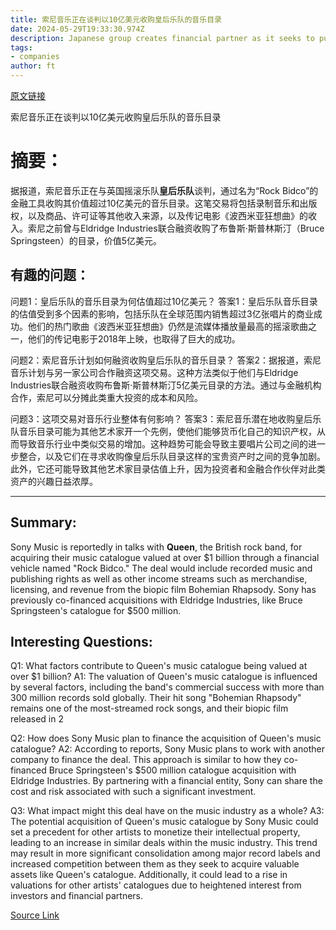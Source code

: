 ```yaml
---
title: 索尼音乐正在谈判以10亿美元收购皇后乐队的音乐目录
date: 2024-05-29T19:33:30.974Z
description: Japanese group creates financial partner as it seeks to purchase British rock band’s songs
tags: 
- companies
author: ft
---
```


[原文链接](https://ft.com/content/88ba1eb0-6276-42eb-9c1f-e55eb697b18d)

索尼音乐正在谈判以10亿美元收购皇后乐队的音乐目录

# 摘要：
据报道，索尼音乐正在与英国摇滚乐队**皇后乐队**谈判，通过名为“Rock Bidco”的金融工具收购其价值超过10亿美元的音乐目录。这笔交易将包括录制音乐和出版权，以及商品、许可证等其他收入来源，以及传记电影《波西米亚狂想曲》的收入。索尼之前曾与Eldridge Industries联合融资收购了布鲁斯·斯普林斯汀（Bruce Springsteen）的目录，价值5亿美元。

## 有趣的问题：
问题1：皇后乐队的音乐目录为何估值超过10亿美元？
答案1：皇后乐队音乐目录的估值受到多个因素的影响，包括乐队在全球范围内销售超过3亿张唱片的商业成功。他们的热门歌曲《波西米亚狂想曲》仍然是流媒体播放量最高的摇滚歌曲之一，他们的传记电影于2018年上映，也取得了巨大的成功。

问题2：索尼音乐计划如何融资收购皇后乐队的音乐目录？
答案2：据报道，索尼音乐计划与另一家公司合作融资这项交易。这种方法类似于他们与Eldridge Industries联合融资收购布鲁斯·斯普林斯汀5亿美元目录的方法。通过与金融机构合作，索尼可以分摊此类重大投资的成本和风险。

问题3：这项交易对音乐行业整体有何影响？
答案3：索尼音乐潜在地收购皇后乐队音乐目录可能为其他艺术家开一个先例，使他们能够货币化自己的知识产权，从而导致音乐行业中类似交易的增加。这种趋势可能会导致主要唱片公司之间的进一步整合，以及它们在寻求收购像皇后乐队目录这样的宝贵资产时之间的竞争加剧。此外，它还可能导致其他艺术家目录估值上升，因为投资者和金融合作伙伴对此类资产的兴趣日益浓厚。

---

## Summary:
Sony Music is reportedly in talks with **Queen**, the British rock band, for acquiring their music catalogue valued at over $1 billion through a financial vehicle named "Rock Bidco." The deal would include recorded music and publishing rights as well as other income streams such as merchandise, licensing, and revenue from the biopic film Bohemian Rhapsody. Sony has previously co-financed acquisitions with Eldridge Industries, like Bruce Springsteen's catalogue for $500 million.

## Interesting Questions:
Q1: What factors contribute to Queen's music catalogue being valued at over $1 billion?
A1: The valuation of Queen's music catalogue is influenced by several factors, including the band's commercial success with more than 300 million records sold globally. Their hit song "Bohemian Rhapsody" remains one of the most-streamed rock songs, and their biopic film released in 2

Q2: How does Sony Music plan to finance the acquisition of Queen's music catalogue?
A2: According to reports, Sony Music plans to work with another company to finance the deal. This approach is similar to how they co-financed Bruce Springsteen's $500 million catalogue acquisition with Eldridge Industries. By partnering with a financial entity, Sony can share the cost and risk associated with such a significant investment.

Q3: What impact might this deal have on the music industry as a whole?
A3: The potential acquisition of Queen's music catalogue by Sony Music could set a precedent for other artists to monetize their intellectual property, leading to an increase in similar deals within the music industry. This trend may result in more significant consolidation among major record labels and increased competition between them as they seek to acquire valuable assets like Queen's catalogue. Additionally, it could lead to a rise in valuations for other artists' catalogues due to heightened interest from investors and financial partners.

[Source Link](https://ft.com/content/88ba1eb0-6276-42eb-9c1f-e55eb697b18d)

